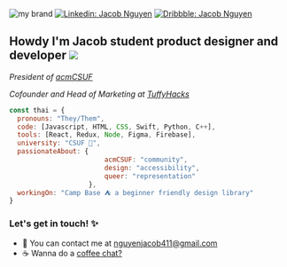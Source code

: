 


![my brand](https://cdn.discordapp.com/attachments/746268983778607128/811384180260601866/Frame_1.png)
[![Linkedin: Jacob Nguyen](https://img.shields.io/badge/-Jacob_Nguyen-blue?style=flat-square&logo=Linkedin&logoColor=white&link=https://www.linkedin.com/in/jacob/)](https://www.linkedin.com/in/jacob-nguyen-they-them-899b80194/)
[![Dribbble: Jacob Nguyen](https://img.shields.io/badge/-Jacob_Nguyen-ff69b4?style=flat-square&logo=Dribbble&logoColor=white&link=https://www.linkedin.com/in/jacob/)](https://dribbble.com/nguyenjac)

<h2 style="font-weight:bold"> Howdy I'm Jacob student product designer and developer <img src="https://cdn.discordapp.com/attachments/746268983778607128/812611751945961482/ezgif.com-gif-maker_8.gif"> </h3>

<p style="font-style:italic">President of <a href="https://acmcsuf.com/">acmCSUF</a></p>
<p style="font-style:italic">Cofounder and Head of Marketing at <a href="https://acmcsuf.com/">TuffyHacks</a></p>


```javascript
const thai = {
  pronouns: "They/Them",
  code: [Javascript, HTML, CSS, Swift, Python, C++],
  tools: [React, Redux, Node, Figma, Firebase],
  university: "CSUF 🐘",
  passionateAbout: {
                        acmCSUF: "community",
                        design: "accessibility",
                        queer: "representation"
                    },
  workingOn: "Camp Base ⛺️ a beginner friendly design library"
}
```
<h3 style="font-weight:bold">Let's get in touch! ✨ </h3>
<ul>
    <li>💌 You can contact me at <a href="mailto:nguyenjacob411@gmail.com">nguyenjacob411@gmail.com</a></li>
    <li>☕️ Wanna do a <a href="https://calendly.com/nguyenjacob411">coffee chat?</a></li>
</ul>


